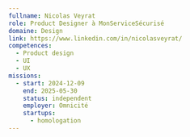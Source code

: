 ```yaml
---
fullname: Nicolas Veyrat
role: Product Designer à MonServiceSécurisé
domaine: Design
link: https://www.linkedin.com/in/nicolasveyrat/
competences:
  - Product design
  - UI
  - UX
missions:
  - start: 2024-12-09
    end: 2025-05-30
    status: independent
    employer: Omnicité
    startups:
      - homologation
---
```

